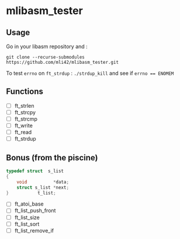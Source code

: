 # mlibasm_tester

## Usage

Go in your libasm repository and :

`git clone --recurse-submodules https://github.com/mli42/mlibasm_tester.git`

To test `errno` on `ft_strdup` : `./strdup_kill` and see if `errno == ENOMEM`

## Functions
- [ ] ft_strlen
- [ ] ft_strcpy
- [ ] ft_strcmp
- [ ] ft_write
- [ ] ft_read
- [ ] ft_strdup

## Bonus (from the piscine)
```c
typedef struct  s_list
{
    void          *data;
    struct s_list *next;
}           t_list;
```
- [ ] ft_atoi_base
- [ ] ft_list_push_front
- [ ] ft_list_size
- [ ] ft_list_sort
- [ ] ft_list_remove_if
